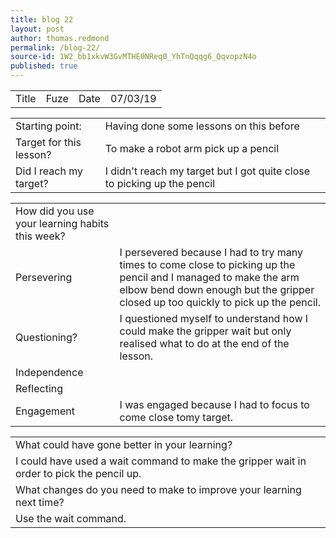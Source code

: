 ```yaml
---
title: blog 22
layout: post
author: thomas.redmond
permalink: /blog-22/
source-id: 1W2_bb1xkvW3GvMTHE0NReq0_YhTnQqqg6_QqvopzN4o
published: true
---
```

<table>
  <tr>
    <td>Title</td>
    <td>Fuze </td>
    <td>Date</td>
    <td>07/03/19</td>
  </tr>
</table>


<table>
  <tr>
    <td>Starting point:</td>
    <td>Having done some lessons on this before</td>
  </tr>
  <tr>
    <td>Target for this lesson?</td>
    <td>To make a robot arm pick up a pencil</td>
  </tr>
  <tr>
    <td>Did I reach my target? </td>
    <td>I didn't reach my target but I got quite close to picking up the pencil</td>
  </tr>
</table>


<table>
  <tr>
    <td>How did you use your learning habits this week?</td>
    <td></td>
  </tr>
  <tr>
    <td>Persevering</td>
    <td>I persevered because I had to try many times to come close to picking up the pencil and I managed to make the arm elbow bend down enough but the gripper closed up too quickly to pick up the pencil.</td>
  </tr>
  <tr>
    <td>Questioning?</td>
    <td>I questioned myself to understand how I could make the gripper wait but only realised what to do at the end of the lesson.</td>
  </tr>
  <tr>
    <td>Independence</td>
    <td></td>
  </tr>
  <tr>
    <td>Reflecting</td>
    <td></td>
  </tr>
  <tr>
    <td>Engagement</td>
    <td>I was engaged because I had to focus to come close tomy target. </td>
  </tr>
</table>


<table>
  <tr>
    <td>What could have gone better in your learning?</td>
    <td></td>
  </tr>
  <tr>
    <td>I could have used a wait command to make the gripper wait in order to pick the pencil up.</td>
    <td></td>
  </tr>
  <tr>
    <td>What changes do you need to make to improve your learning next time?</td>
    <td></td>
  </tr>
  <tr>
    <td> Use the wait command.</td>
    <td></td>
  </tr>
</table>


